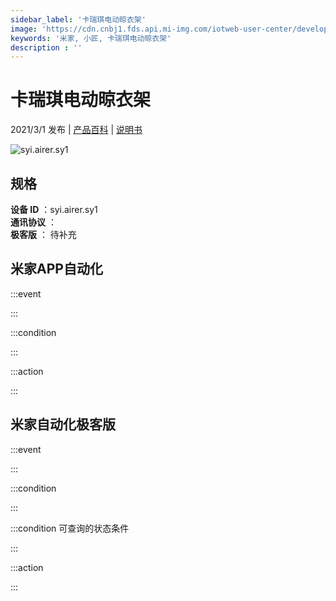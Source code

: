 ```yaml
---
sidebar_label: '卡瑞琪电动晾衣架'
image: 'https://cdn.cnbj1.fds.api.mi-img.com/iotweb-user-center/developer_1679071455120aUMN5N83.png?GalaxyAccessKeyId=AKVGLQWBOVIRQ3XLEW&Expires=9223372036854775807&Signature=xXVX0JEOKQZvGMkyQwrKyhoIgW8='
keywords: '米家, 小匠, 卡瑞琪电动晾衣架'
description : ''
---
```

# 卡瑞琪电动晾衣架

2021/3/1 发布 | [产品百科](https://home.mi.com/webapp/content/baike/product/index.html?model=syi.airer.sy1/) | [说明书](https://home.mi.com/views/introduction.html?model=syi.airer.sy1&region=cn)

![syi.airer.sy1](https://cdn.cnbj1.fds.api.mi-img.com/iotweb-user-center/developer_1679071455120aUMN5N83.png?GalaxyAccessKeyId=AKVGLQWBOVIRQ3XLEW&Expires=9223372036854775807&Signature=xXVX0JEOKQZvGMkyQwrKyhoIgW8=)

## 规格  
> 
**设备 ID** ：syi.airer.sy1  
**通讯协议** ：  
**极客版**  ： 待补充 


## 米家APP自动化  

:::event  

:::

:::condition  

:::

:::action   

:::

## 米家自动化极客版  

:::event  

:::

:::condition  

:::

:::condition 可查询的状态条件  

:::

:::action  

:::

        
